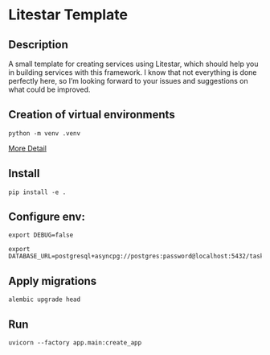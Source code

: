 # Litestar Template

## Description

A small template for creating services using Litestar, which should help you in building services with this framework. I
know that not everything is done perfectly here, so I’m looking forward to your issues and suggestions on what could be
improved.

## Creation of virtual environments

`python -m venv .venv`

[More Detail](https://docs.python.org/3/library/venv.html)

## Install

`pip install -e .`

## Configure env:

```
export DEBUG=false

export DATABASE_URL=postgresql+asyncpg://postgres:password@localhost:5432/task
```

## Apply migrations

`alembic upgrade head`

## Run

`uvicorn --factory app.main:create_app`
